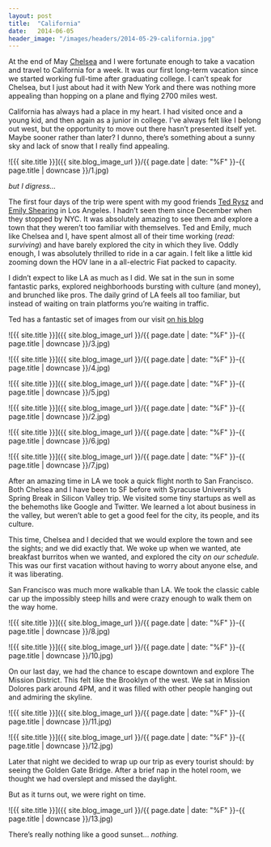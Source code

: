 ```yaml
---
layout: post
title:  "California"
date:   2014-06-05
header_image: "/images/headers/2014-05-29-california.jpg"
---
```


At the end of May [Chelsea](http://twitter.com/chelseaorcutt) and I were fortunate enough to take a vacation and travel to California for a week. It was our first long-term vacation since we started working full-time after graduating college. I can’t speak for Chelsea, but I just about had it with New York and there was nothing more appealing than hopping on a plane and flying 2700 miles west.

California has always had a place in my heart. I had visited once and a young kid, and then again as a junior in college. I’ve always felt like I belong out west, but the opportunity to move out there hasn’t presented itself yet. Maybe sooner rather than later? I dunno, there’s something about a sunny sky and lack of snow that I really find appealing.


![{{ site.title }}]({{ site.blog_image_url }}/{{ page.date | date: "%F" }}-{{ page.title | downcase }}/1.jpg)

_but I digress..._

The first four days of the trip were spent with my good friends [Ted Rysz](http://tedrysz3.com) and [Emily Shearing](http://emilyshearing.com) in Los Angeles. I hadn’t seen them since December when they stopped by NYC. It was absolutely amazing to see them and explore a town that they weren’t too familiar with themselves. Ted and Emily, much like Chelsea and I, have spent almost all of their time working (_read: surviving_) and have barely explored the city in which they live. Oddly enough, I was absolutely thrilled to ride in a car again. I felt like a little kid zooming down the HOV lane in a all-electric Fiat packed to capacity.

I didn’t expect to like LA as much as I did. We sat in the sun in some fantastic parks, explored neighborhoods bursting with culture (and money), and brunched like pros. The daily grind of LA feels all too familiar, but instead of waiting on train platforms you’re waiting in traffic.

Ted has a fantastic set of images from our visit [on his blog](http://tedrysz3.com/blog/chelsea-and-chris/)

![{{ site.title }}]({{ site.blog_image_url }}/{{ page.date | date: "%F" }}-{{ page.title | downcase }}/3.jpg)

![{{ site.title }}]({{ site.blog_image_url }}/{{ page.date | date: "%F" }}-{{ page.title | downcase }}/4.jpg)

![{{ site.title }}]({{ site.blog_image_url }}/{{ page.date | date: "%F" }}-{{ page.title | downcase }}/5.jpg)

![{{ site.title }}]({{ site.blog_image_url }}/{{ page.date | date: "%F" }}-{{ page.title | downcase }}/2.jpg)

![{{ site.title }}]({{ site.blog_image_url }}/{{ page.date | date: "%F" }}-{{ page.title | downcase }}/6.jpg)

![{{ site.title }}]({{ site.blog_image_url }}/{{ page.date | date: "%F" }}-{{ page.title | downcase }}/7.jpg)

After an amazing time in LA we took a quick flight north to San Francisco. Both Chelsea and I have been to SF before with Syracuse University’s Spring Break in Silicon Valley trip. We visited some tiny startups as well as the behemoths like Google and Twitter. We learned a lot about business in the valley, but weren’t able to get a good feel for the city, its people, and its culture.

This time, Chelsea and I decided that we would explore the town and see the sights; and we did exactly that. We woke up when we wanted, ate breakfast burritos when we wanted, and explored the city _on our schedule._ This was our first vacation without having to worry about anyone else, and it was liberating.

San Francisco was much more walkable than LA. We took the classic cable car up the impossibly steep hills and were crazy enough to walk them on the way home.

![{{ site.title }}]({{ site.blog_image_url }}/{{ page.date | date: "%F" }}-{{ page.title | downcase }}/8.jpg)

![{{ site.title }}]({{ site.blog_image_url }}/{{ page.date | date: "%F" }}-{{ page.title | downcase }}/10.jpg)

On our last day, we had the chance to escape downtown and explore The Mission District. This felt like the Brooklyn of the west. We sat in Mission Dolores park around 4PM, and it was filled with other people hanging out and admiring the skyline.

![{{ site.title }}]({{ site.blog_image_url }}/{{ page.date | date: "%F" }}-{{ page.title | downcase }}/11.jpg)

![{{ site.title }}]({{ site.blog_image_url }}/{{ page.date | date: "%F" }}-{{ page.title | downcase }}/12.jpg)

Later that night we decided to wrap up our trip as every tourist should: by seeing the Golden Gate Bridge. After a brief nap in the hotel room, we thought we had overslept and missed the daylight.

But as it turns out, we were right on time.

![{{ site.title }}]({{ site.blog_image_url }}/{{ page.date | date: "%F" }}-{{ page.title | downcase }}/13.jpg)

There’s really nothing like a good sunset... _nothing._


